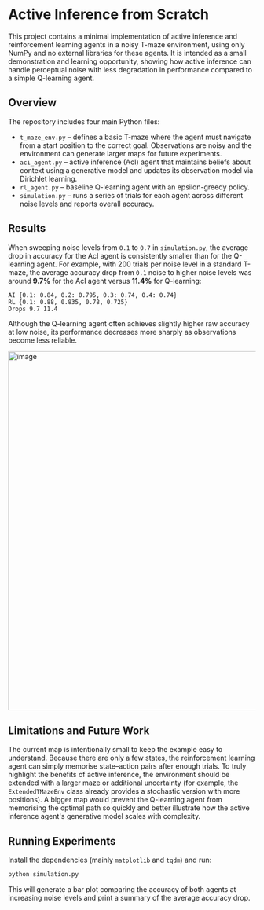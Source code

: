 # Active Inference from Scratch

This project contains a minimal implementation of active inference and reinforcement learning agents in a noisy T-maze environment, using only NumPy and no external libraries for these agents. It is intended as a small demonstration and learning opportunity, showing how active inference can handle perceptual noise with less degradation in performance compared to a simple Q-learning agent.

## Overview

The repository includes four main Python files:

- `t_maze_env.py` – defines a basic T-maze where the agent must navigate from a start position to the correct goal. Observations are noisy and the environment can generate larger maps for future experiments.
- `aci_agent.py` – active inference (AcI) agent that maintains beliefs about context using a generative model and updates its observation model via Dirichlet learning.
- `rl_agent.py` – baseline Q-learning agent with an epsilon-greedy policy.
- `simulation.py` – runs a series of trials for each agent across different noise levels and reports overall accuracy.

## Results

When sweeping noise levels from `0.1` to `0.7` in `simulation.py`, the average drop in accuracy for the AcI agent is consistently smaller than for the Q-learning agent. For example, with 200 trials per noise level in a standard T-maze, the average accuracy drop from `0.1` noise to higher noise levels was around **9.7%** for the AcI agent versus **11.4%** for Q-learning:

```
AI {0.1: 0.84, 0.2: 0.795, 0.3: 0.74, 0.4: 0.74}
RL {0.1: 0.88, 0.835, 0.78, 0.725}
Drops 9.7 11.4
```

Although the Q-learning agent often achieves slightly higher raw accuracy at low noise, its performance decreases more sharply as observations become less reliable.

<img width="1181" height="731" alt="image" src="https://github.com/user-attachments/assets/b60f21b7-9e0a-4efd-8ce3-ae1984dab673" />

## Limitations and Future Work

The current map is intentionally small to keep the example easy to understand. Because there are only a few states, the reinforcement learning agent can simply memorise state–action pairs after enough trials. To truly highlight the benefits of active inference, the environment should be extended with a larger maze or additional uncertainty (for example, the `ExtendedTMazeEnv` class already provides a stochastic version with more positions). A bigger map would prevent the Q-learning agent from memorising the optimal path so quickly and better illustrate how the active inference agent's generative model scales with complexity.

## Running Experiments

Install the dependencies (mainly `matplotlib` and `tqdm`) and run:

```bash
python simulation.py
```

This will generate a bar plot comparing the accuracy of both agents at increasing noise levels and print a summary of the average accuracy drop. 
